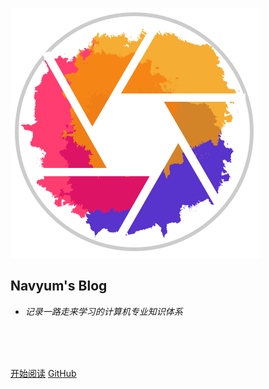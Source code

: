 
![logo](.website/logo.svg)

## Navyum's Blog
- *记录一路走来学习的计算机专业知识体系*

<br>
<br>
<span id="busuanzi_container_site_pv" style='display:none'>
    👀 本站总访问量：<span id="busuanzi_value_site_pv"></span> 次
</span>
<span id="busuanzi_container_site_uv" style='display:none'>
    | 🚴 本站总访客数：<span id="busuanzi_value_site_uv"></span> 人
</span>

<br>


[开始阅读](/README.md)
[GitHub](https://github.com/Navyum/Knowledge)
